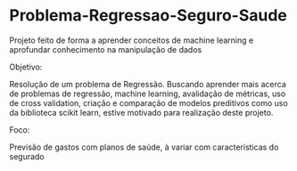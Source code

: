 # Problema-Regressao-Seguro-Saude
Projeto feito de forma a aprender conceitos de machine learning e aprofundar conhecimento na manipulação de dados

Objetivo:

Resolução de um problema de Regressão. Buscando aprender mais acerca de problemas de regressão, machine learning, avalidação de métricas, uso de cross validation, criação e comparação de modelos preditivos como uso da biblioteca scikit learn, estive motivado para realização deste projeto.

Foco:

Previsão de gastos com planos de saúde, à variar com características do segurado
